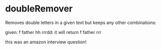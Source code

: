 # doubleRemover
Removes double letters in a given text but keeps any other combinations:

given: f father hh rrrdd: it will return f father  rrr

this was an amazon interview question!
